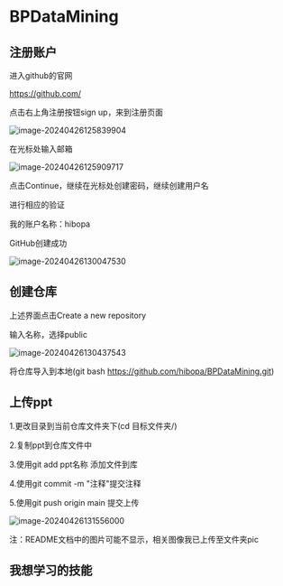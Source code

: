 # BPDataMining
## 注册账户

进入github的官网

https://github.com/

点击右上角注册按钮sign up，来到注册页面

![image-20240426125839904](E:\BPDataMining\pic\image-20240426125839904.png)

在光标处输入邮箱

![image-20240426125909717](E:\BPDataMining\pic\image-20240426125909717.png)

点击Continue，继续在光标处创建密码，继续创建用户名

进行相应的验证

我的账户名称：hibopa

GitHub创建成功

![image-20240426130047530](E:\BPDataMining\pic\image-20240426130047530.png)

## 创建仓库

上述界面点击Create a new repository

输入名称，选择public

![image-20240426130437543](E:\BPDataMining\pic\image-20240426130437543.png)

将仓库导入到本地(git bash https://github.com/hibopa/BPDataMining.git)

## 上传ppt

1.更改目录到当前仓库文件夹下(cd 目标文件夹/)

2.复制ppt到仓库文件中

3.使用git add ppt名称 添加文件到库

4.使用git commit -m "注释"提交注释

5.使用git push origin main 提交上传

![image-20240426131556000](E:\BPDataMining\pic\image-20240426131556000.png)

注：README文档中的图片可能不显示，相关图像我已上传至文件夹pic

## 我想学习的技能

